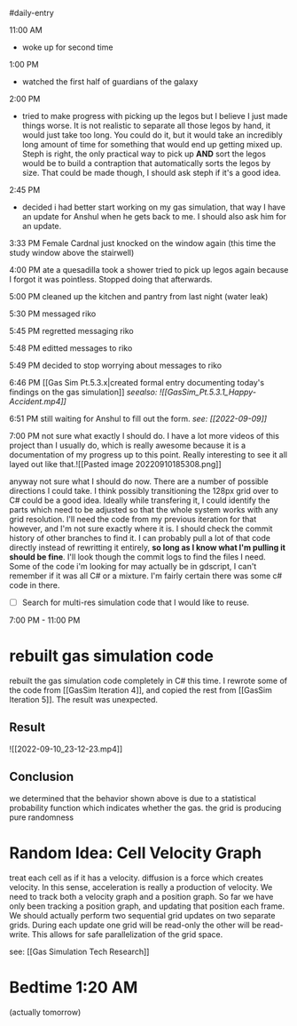 #daily-entry 


11:00 AM
- woke up for second time

1:00 PM
- watched the first half of guardians of the galaxy

2:00 PM
- tried to make progress with picking up the legos but I believe I just made things worse.  It is not realistic to separate all those legos by hand, it would just take too long.  You could do it, but it would take an incredibly long amount of time for something that would end up getting mixed up.  Steph is right, the only practical way to pick up **AND** sort the legos would be to build a contraption that automatically sorts the legos by size.  That could be made though, I should ask steph if it's a good idea.

2:45 PM
- decided i had better start working on my gas simulation, that way I have an update for Anshul when he gets back to me.  I should also ask him for an update.

3:33 PM
Female Cardnal just knocked on the window again (this time the study window above the stairwell)


4:00 PM
ate a quesadilla
took a shower
tried to pick up legos again because I forgot it was pointless.  Stopped doing that afterwards.

5:00 PM
cleaned up the kitchen and pantry from last night (water leak)

5:30 PM
messaged riko 

5:45 PM
regretted messaging riko

5:48 PM
editted messages to riko

5:49 PM
decided to stop worrying about messages to riko

6:46 PM
[[Gas Sim Pt.5.3.x|created formal entry documenting today's findings on the gas simulation]]
_seealso: ![[GasSim_Pt.5.3.1_Happy-Accident.mp4]]_

6:51 PM
still waiting for Anshul to fill out the form.  _see: [[2022-09-09]]_


7:00 PM
not sure what exactly I should do.  I have a lot more videos of this project than I usually do, which is really awesome because it is a documentation of my progress up to this point.  Really interesting to see it all layed out like that.![[Pasted image 20220910185308.png]]

anyway not sure what I should do now.  There are a number of possible directions I could take.  I think possibly transitioning the 128px grid over to C# could be a good idea.  Ideally while transfering it, I could identify the parts which need to be adjusted so that the whole system works with any grid resolution.  I'll need the code from my previous iteration for that however, and I'm not sure exactly where it is.  I should check the commit history of other branches to find it.  I can probably pull a lot of that code directly instead of rewritting it entirely, **so long as I know what I'm pulling it should be fine**.  I'll look though the commit logs to find the files I need.    Some of the code i'm looking for may actually be in gdscript, I can't remember if it was all C# or a mixture.  I'm fairly certain there was some c# code in there.


- [ ] Search for multi-res simulation code that I would like to reuse.


7:00 PM - 11:00 PM
# rebuilt gas simulation code 
rebuilt the gas simulation code completely in C# this time. I rewrote some of the code from [[GasSim Iteration 4]], and copied the rest from [[GasSim Iteration 5]].  The result was unexpected.  
## Result
![[2022-09-10_23-12-23.mp4]]

## Conclusion
we determined that the behavior shown above is due to a statistical probability function which indicates whether the gas. the grid is producing pure randomness 

# Random Idea: Cell Velocity Graph
treat each cell as if it has a velocity.  diffusion is a force which creates velocity.  In this sense, acceleration is really a production of velocity.  We need to track both a velocity graph and a position graph.  So far we have only been tracking a position graph, and updating that position each frame.  We should actually perform two sequential grid updates on two separate grids.  During each update one grid will be read-only the other will be read-write.  This allows for safe parallelization of the grid space.


see: [[Gas Simulation Tech Research]]



# Bedtime 1:20 AM 
(actually tomorrow)